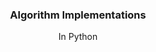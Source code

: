 <p align="center">
  <h3 align="center">Algorithm Implementations</h3>

<p align="center">
    In Python
